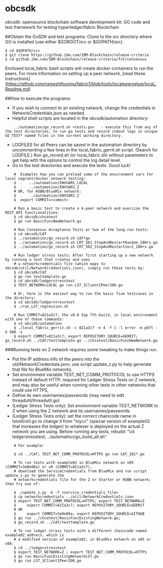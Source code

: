 # obcsdk
obcsdk: opensource blockchain software development kit: GO code and test framework for testing hyperledger/fabric Blockchain

##Obtain the GoSDK and test programs:
Clone to the src directory where GO is installed (use either $GOROOT/src or $GOPATH/src).

	$ cd $GOPATH/src
	$ git clone https://github.ibm.com/IBM-Blockchain/release-criteria
	$ cd github.ibm.com/IBM-Blockchain/release-criteria/fvt/consensus

Enclosed local_fabric bash scripts will create docker containers to run the peers.
For more information on setting up a peer network, 
[read these instructions] (https://github.com/rameshthoomu/fabric1/blob/tools/localpeersetup/local_Readme.md)
 
##How to execute the programs:
- If you wish to connect to an existing network, change the credentials in NetworkCredentials.json as needed.
- Helpful shell scripts are located in the obcsdk/automation directory:
```
	../automation/go_record.sh <tests.go>   - execute this from any of the test directories, to run go tests and record stdout logs in unique GO_TEST* named files in the current working directory.
```
- LOGFILES for all Peers can be saved in the automation directory by uncommenting a few lines in the local_fabric_gerrit.sh script. (Search for LOGFILE.) Run go_record.sh (or local_fabric.sh) without parameters to get help with the options to control the log detail level.
- Go to the test directories and execute the tests. Good luck!
```
	#  Examples how you can preload some of the environment vars for local vagrant/docker network testing:
	$  .   ../automation/ENVVARS_LOCAL
	$  .   ../automation/ENVVARS_Z
	# OR, for HSBN/BlueMix network:
	$  .   ../automation/ENVVARS_Z
	$  export COMMIT=<commit>

	# Run a basic test to create a 4-peer network and exercise the REST API functionalities:
	$ cd obcsdk/chcotest
	$ go run BasicFuncNewNetwork.go
	 
	# Run Consensus Acceptance Tests or two of the long-run tests:
	$ cd obcsdk/CAT
	$ ../automation/go_record.sh CAT*go
	$ ../automation/go_record.sh CRT_501_StopAndRestartRandom_10Hrs.go
	$ ../automation/go_record.sh CRT_502_StopAndRestart1or2_10Hrs.go
	 
	# Run ledger stress tests: After first starting up a new network by running a test that creates and uses 
	# a networkcredentials file (which maps to obcsdk/util/NetworkCredentials.json), simply run these tests by:
	$ cd obcsdk/CAT
	$ go run testtemplate.go
	$ cd obcsdk/ledgerstresstest
	$ TEST_NETWORK=LOCAL go run LST_2Client2Peer20K.go

	# Or, here is the easiest way to run the basic five testcases in the directory:
	$ cd obcsdk/ledgerstresstest
	$ ./run_LST_regression.sh

	# Run COMMIT=821a3c7, the v0.6 Sep 7th build, in local environment with one of these commands:
	$ cd obcsdk/automation
	$ ./local_fabric_gerrit.sh -c 821a3c7 -n 4 -f 1 -l error -m pbft -b 500 -s
	$ export COMMIT=821a3c7; export REPOSITORY_SOURCE=GERRIT; go_record.sh ../CAT/testtemplate.go ../chcotest/BasicFuncNewNetwork.go
```
###Running tests on Z network requires some tweaking to make things run.
- Put the IP address info of the peers into the util/NetworkCredentials.json;
use script update_z.py to help generate that file for BlueMix networks.
- Set environment variable TEST_NET_COMM_PROTOCOL to use HTTPS instead of default HTTP;
required for Ledger Stress Tests on Z network, and may also be useful when
running other tests in other networks that could use HTTPS, 
- Define its own usernames/passwords (may need to edit threadutil/threadutil.go)
- (Ledger Stress Tests only): Set environment variable TEST_NETWORK to Z when using
the Z network and its usernames/passwords
- (Ledger Stress Tests only): set the correct chaincode name in lstutil/util.go
to change it from "mycc" (special version of example02 that increases the ledger)
to whatever is deployed on the actual Z network you are using. Before running
any tests, rebuild:  "cd ledgerstresstest; ../automation/go_build_all.sh"
```
	# For example:

	$ cd ../CAT; TEST_NET_COMM_PROTOCOL=HTTPS go run CAT_101*.go

	# To run tests with example02 in BlueMix network on v05 (COMMIT=3e0e80a) or v6 (COMMIT=821a3c7),
	# download the ServiceCredentials from BlueMix and run script update_z.py to generate the
	# networkcredentials file for the Z or Starter or HSBN network; then try one of:

	$ ./update_z.py -b -f <service_credentials_file>
	$ cp networkcredentials ../util/NetworkCredentials.json
	$ export TEST_NET_COMM_PROTOCOL=HTTPS; export TEST_NETWORK=Z
	$     export COMMIT=821a3c7; export REPOSITORY_SOURCE=GERRIT
	# OR
	$     export COMMIT=3e0e80a; export REPOSITORY_SOURCE=GITHUB
	$ go run ../chcotest/BasicFuncExistingNetwork.go;
	$ go_record.sh ../CAT/testtemplate.go

	# To run ledger stress tests with a different chaincode named example02_addrecs, which is
	# a modified version of example02, in BlueMix network on v05 or v06:
	$ cd ../ledgerstresstest
	$ export TEST_NETWORK=Z ; export TEST_NET_COMM_PROTOCOL=HTTPS
	$ go run BasicFuncExistingNetworkLST.go
	$ go run LST_1Client1Peer20K.go
```
